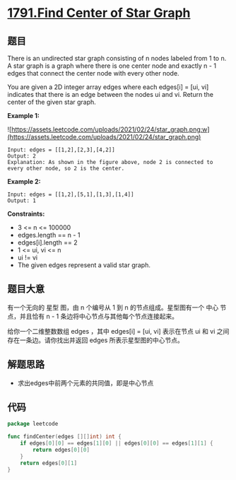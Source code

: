 # [1791.Find Center of Star Graph](https://leetcode.com/problems/find-center-of-star-graph/)

## 题目

There is an undirected star graph consisting of n nodes labeled from 1 to n. A star graph is a graph where there is one center node and exactly n - 1 edges that connect the center node with every other node.

You are given a 2D integer array edges where each edges[i] = [ui, vi] indicates that there is an edge between the nodes ui and vi. Return the center of the given star graph.

**Example 1:**

![https://assets.leetcode.com/uploads/2021/02/24/star_graph.png:w](https://assets.leetcode.com/uploads/2021/02/24/star_graph.png)

    Input: edges = [[1,2],[2,3],[4,2]]
    Output: 2
    Explanation: As shown in the figure above, node 2 is connected to every other node, so 2 is the center.

**Example 2:**

    Input: edges = [[1,2],[5,1],[1,3],[1,4]]
    Output: 1

**Constraints:**

- 3 <= n <= 100000
- edges.length == n - 1
- edges[i].length == 2
- 1 <= ui, vi <= n
- ui != vi
- The given edges represent a valid star graph.

## 题目大意

有一个无向的 星型 图，由 n 个编号从 1 到 n 的节点组成。星型图有一个 中心 节点，并且恰有 n - 1 条边将中心节点与其他每个节点连接起来。

给你一个二维整数数组 edges ，其中 edges[i] = [ui, vi] 表示在节点 ui 和 vi 之间存在一条边。请你找出并返回 edges 所表示星型图的中心节点。

## 解题思路

- 求出edges中前两个元素的共同值，即是中心节点

## 代码

```go
package leetcode

func findCenter(edges [][]int) int {
	if edges[0][0] == edges[1][0] || edges[0][0] == edges[1][1] {
		return edges[0][0]
	}
	return edges[0][1]
}
```
